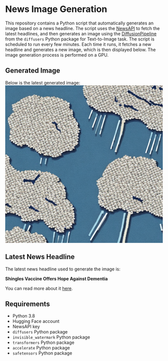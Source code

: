 # News Image Generation
This repository contains a Python script that automatically generates an image based on a news headline. The script uses the [NewsAPI](https://newsapi.org/) to fetch the latest headlines, and then generates an image using the [DiffusionPipeline](https://github.com/huggingface/diffusers) from the `diffusers` Python package for Text-to-Image task.
The script is scheduled to run every few minutes. Each time it runs, it fetches a new headline and generates a new image, which is then displayed below. The image generation process is performed on a GPU.

## Generated Image
Below is the latest generated image:
![Generated Image](image.png)

## Latest News Headline
The latest news headline used to generate the image is:

**Shingles Vaccine Offers Hope Against Dementia**

You can read more about it [here](https://news.google.com/rss/articles/CBMiTGh0dHBzOi8vZ2l6bW9kby5jb20vc2hpbmdsZXMtdmFjY2luZS1vZmZlcnMtaG9wZS1hZ2FpbnN0LWRlbWVudGlhLTIwMDA0Nzk1MjDSAQA?oc=5).

## Requirements
- Python 3.8
- Hugging Face account
- NewsAPI key
- `diffusers` Python package
- `invisible_watermark` Python package
- `transformers` Python package
- `accelerate` Python package
- `safetensors` Python package
